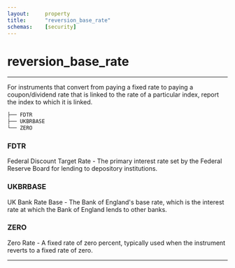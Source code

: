 ```yaml
---
layout:     property
title:      "reversion_base_rate"
schemas:    [security]
---
```


# reversion_base_rate

---

For instruments that convert from paying a fixed rate to paying a coupon/dividend rate that is linked to the rate of a particular index, report the index to which it is linked.

```bash
├── FDTR
├── UKBRBASE
└── ZERO
```

### FDTR
Federal Discount Target Rate - The primary interest rate set by the Federal Reserve Board for lending to depository institutions.

### UKBRBASE
UK Bank Rate Base - The Bank of England's base rate, which is the interest rate at which the Bank of England lends to other banks.

### ZERO
Zero Rate - A fixed rate of zero percent, typically used when the instrument reverts to a fixed rate of zero.

--- 